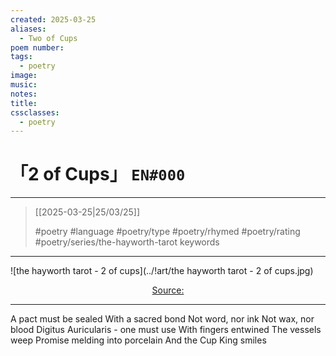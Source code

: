 ```yaml
---
created: 2025-03-25
aliases:
  - Two of Cups
poem number:
tags:
  - poetry
image:
music:
notes:
title:
cssclasses:
  - poetry
---
```

# 「2 of Cups」 `EN#000`

---

> [[2025-03-25|25/03/25]]
>  
> #poetry
> #language
> #poetry/type
> #poetry/rhymed
> #poetry/rating
> #poetry/series/the-hayworth-tarot
> keywords

---

![the hayworth tarot - 2 of cups](../!art/the hayworth tarot - 2 of cups.jpg)


<center class="img_caption"><a href="https://" class="source-link">Source: </a></center>

---

A pact must be sealed
With a sacred bond
Not word, nor ink
Not wax, nor blood
Digitus Auricularis - one must use
With fingers entwined
The vessels weep
Promise melding into porcelain
And the Cup King smiles
